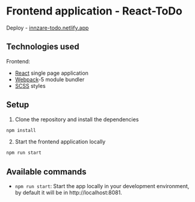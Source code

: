 # Frontend application - React-ToDo

Deploy - [innzare-todo.netlify.app](https://innzare-todo.netlify.app/)

## Technologies used

Frontend:

- [React](https://reactjs.org/) single page application
- [Webpack](https://webpack.js.org/)-5 module bundler
- [SCSS](https://sass-lang.com/guide) styles

## Setup

1. Clone the repository and install the dependencies

```bash
npm install
```

2. Start the frontend application locally

```bash
npm run start
```

## Available commands

- `npm run start`: Start the app locally in your development environment, by default it will be in http://localhost:8081.
